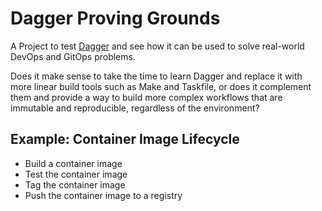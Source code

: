 # Dagger Proving Grounds

A Project to test [Dagger](https://dagger.io/) and see how it can be used to solve real-world DevOps and GitOps problems.

Does it make sense to take the time to learn Dagger and replace it with more linear build tools such as Make and Taskfile, or does it complement them and provide a way to build more complex workflows that are immutable and reproducible, regardless of the environment?

## Example: Container Image Lifecycle

- Build a container image
- Test the container image
- Tag the container image
- Push the container image to a registry
